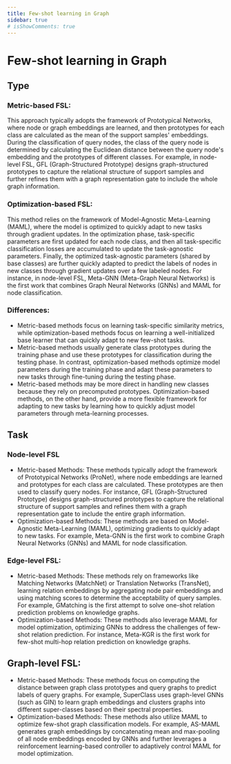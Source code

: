 ```yaml
---
title: Few-shot learning in Graph
sidebar: true
# isShowComments: true
---
```

# Few-shot learning in Graph
<ClientOnly>
<title-pv/>
</ClientOnly>

## Type

### Metric-based FSL:

This approach typically adopts the framework of Prototypical Networks, where node or graph embeddings are learned, and then prototypes for each class are calculated as the mean of the support samples' embeddings.
During the classification of query nodes, the class of the query node is determined by calculating the Euclidean distance between the query node's embedding and the prototypes of different classes.
For example, in node-level FSL, GFL (Graph-Structured Prototype) designs graph-structured prototypes to capture the relational structure of support samples and further refines them with a graph representation gate to include the whole graph information.

### Optimization-based FSL:

This method relies on the framework of Model-Agnostic Meta-Learning (MAML), where the model is optimized to quickly adapt to new tasks through gradient updates.
In the optimization phase, task-specific parameters are first updated for each node class, and then all task-specific classification losses are accumulated to update the task-agnostic parameters.
Finally, the optimized task-agnostic parameters (shared by base classes) are further quickly adapted to predict the labels of nodes in new classes through gradient updates over a few labeled nodes.
For instance, in node-level FSL, Meta-GNN (Meta-Graph Neural Networks) is the first work that combines Graph Neural Networks (GNNs) and MAML for node classification.
### Differences:

* Metric-based methods focus on learning task-specific similarity metrics, while optimization-based methods focus on learning a well-initialized base learner that can quickly adapt to new few-shot tasks.
* Metric-based methods usually generate class prototypes during the training phase and use these prototypes for classification during the testing phase. In contrast, optimization-based methods optimize model parameters during the training phase and adapt these parameters to new tasks through fine-tuning during the testing phase.
* Metric-based methods may be more direct in handling new classes because they rely on precomputed prototypes. Optimization-based methods, on the other hand, provide a more flexible framework for adapting to new tasks by learning how to quickly adjust model parameters through meta-learning processes.


## Task

### Node-level FSL

* Metric-based Methods: These methods typically adopt the framework of Prototypical Networks (ProNet), where node embeddings are learned and prototypes for each class are calculated. These prototypes are then used to classify query nodes. For instance, GFL (Graph-Structured Prototype) designs graph-structured prototypes to capture the relational structure of support samples and refines them with a graph representation gate to include the entire graph information.
* Optimization-based Methods: These methods are based on Model-Agnostic Meta-Learning (MAML), optimizing gradients to quickly adapt to new tasks. For example, Meta-GNN is the first work to combine Graph Neural Networks (GNNs) and MAML for node classification.

### Edge-level FSL:

* Metric-based Methods: These methods rely on frameworks like Matching Networks (MatchNet) or Translation Networks (TransNet), learning relation embeddings by aggregating node pair embeddings and using matching scores to determine the acceptability of query samples. For example, GMatching is the first attempt to solve one-shot relation prediction problems on knowledge graphs.
* Optimization-based Methods: These methods also leverage MAML for model optimization, optimizing GNNs to address the challenges of few-shot relation prediction. For instance, Meta-KGR is the first work for few-shot multi-hop relation prediction on knowledge graphs.

## Graph-level FSL:

* Metric-based Methods: These methods focus on computing the distance between graph class prototypes and query graphs to predict labels of query graphs. For example, SuperClass uses graph-level GNNs (such as GIN) to learn graph embeddings and clusters graphs into different super-classes based on their spectral properties.
* Optimization-based Methods: These methods also utilize MAML to optimize few-shot graph classification models. For example, AS-MAML generates graph embeddings by concatenating mean and max-pooling of all node embeddings encoded by GNNs and further leverages a reinforcement learning-based controller to adaptively control MAML for model optimization.


<ClientOnly>
  <leave/>
</ClientOnly/>
